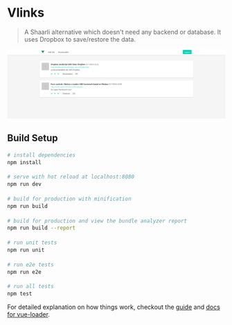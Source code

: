 # Vlinks

> A Shaarli alternative which doesn't need any backend or database. It uses Dropbox to save/restore the data.

[![Vlinks](./screenshot.png "Vlinks")](https://github.com/mmorainville/vlinks)

## Build Setup

``` bash
# install dependencies
npm install

# serve with hot reload at localhost:8080
npm run dev

# build for production with minification
npm run build

# build for production and view the bundle analyzer report
npm run build --report

# run unit tests
npm run unit

# run e2e tests
npm run e2e

# run all tests
npm test
```

For detailed explanation on how things work, checkout the [guide](http://vuejs-templates.github.io/webpack/) and [docs for vue-loader](http://vuejs.github.io/vue-loader).
